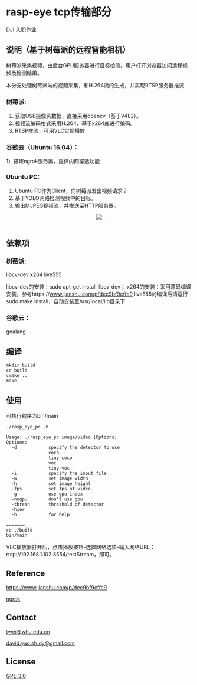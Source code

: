 # rasp-eye tcp传输部分
DJI 入职作业

## 说明（基于树莓派的远程智能相机）
树莓派采集视频，由后台GPU服务器进行目标检测。用户打开浏览器访问远程视频及检测结果。

本分支处理树莓派端的视频采集，和H.264流的生成，并实现RTSP服务器推流

### 树莓派:
1) 获取USB摄像头数据，直接采用opencv（基于V4L2）。
2) 视频流编码格式采用H.264，基于x264库进行编码。
3) RTSP推流，可用VLC实现播放

### 谷歌云（Ubuntu 16.04）：
1）搭建ngrok服务器，提供内网穿透功能

### Ubuntu PC:
1) Ubuntu PC作为Client，向树莓派发出视频请求？
2) 基于YOLO网络检测视频中的目标。
3) 输出MJPEG视频流，并推送至HTTP服务器。
<div align="center">
  <img src="https://github.com/w111liang222/rasp-eye/blob/master/images/flowchart.jpg"><br><br>
</div>



## 依赖项
### 树莓派:
libcv-dev x264 live555

libcv-dev的安装：sudo apt-get install libcv-dev；
x264的安装：采用源码编译安装，参考https://www.jianshu.com/p/dec9bf9cffc9
live555的编译后请运行sudo make install，自动安装至/usr/local/lib目录下

### 谷歌云：
goalang

## 编译
```shell
mkdir build
cd build
cmake ..
make
```

## 使用
可执行程序为bin/main
```shell
./rasp_eye_pc -h

Usage: ./rasp_eye_pc image/video [Options]
Options:
  -d            specify the detector to use
                coco
                tiny-coco
                voc
                tiny-voc
  -i            specify the input file
  -w            set image width
  -h            set image height
  -fps          set fps of video
  -g            use gpu index
  -nogpu        don't use gpu
  -thresh       threshold of detector
  -hier
  -h            for help

=======
cd ./build
bin/main
```
VLC播放器打开后，点击播放按钮-选择网络选项-输入网络URL：rtsp://192.168.1.102:8554/testStream，即可。

## Reference
https://www.jianshu.com/p/dec9bf9cffc9

[ngrok](https://github.com/inconshreveable/ngrok.git)

## Contact
twei@whu.edu.cn

david.yao.sh.dy@gmail.com

## License
[GPL-3.0](LICENSE)
